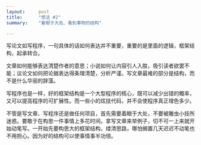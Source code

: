 ```yaml
---
layout:     post
title:      "想法 #2"
summary:    "着眼于大处、看到事物的结构"

---
```


写论文如写程序，一句具体的话如何表达并不重要，重要的是里面的逻辑，框架结构，起承转合。

文章如何能够表达清楚作者的意思；小说如何让内容引人入胜，吸引读者欲罢不能；议论文如何把论据表达得条理清楚，分析严谨。写文章最难的部分是结构，而不是什么华丽的辞藻。

写程序也是一样，好的框架结构是一个大型程序的核心，既可以减少出错的概率，又可以提高程序的可扩展性。而一些小的炫技代码，并不会使程序真正增色多少。

不管是写文章、写程序还是做任何项目，首先需要着眼于大处，不要被雕虫小技所迷惑。要敢于在构思一件事情上多花时间。拿写文章来举例子，切不可一上来就开始动笔写。一开始先要构思大的框架结构，缕清思路，哪怕搁置几天迟迟不动笔也不用担心。因为好的结构可以使事情事半功倍。
